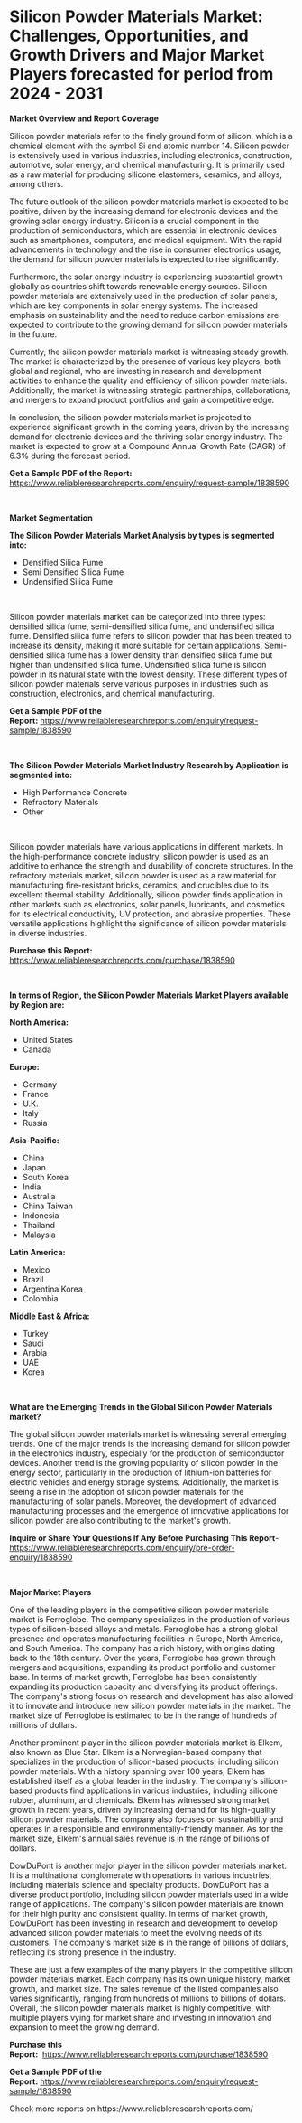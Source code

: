 <p><h1>Silicon Powder Materials Market: Challenges, Opportunities, and Growth Drivers and Major Market Players forecasted for period from 2024 - 2031</h1></p><p><strong>Market Overview and Report Coverage</strong></p>
<p><p>Silicon powder materials refer to the finely ground form of silicon, which is a chemical element with the symbol Si and atomic number 14. Silicon powder is extensively used in various industries, including electronics, construction, automotive, solar energy, and chemical manufacturing. It is primarily used as a raw material for producing silicone elastomers, ceramics, and alloys, among others.</p><p>The future outlook of the silicon powder materials market is expected to be positive, driven by the increasing demand for electronic devices and the growing solar energy industry. Silicon is a crucial component in the production of semiconductors, which are essential in electronic devices such as smartphones, computers, and medical equipment. With the rapid advancements in technology and the rise in consumer electronics usage, the demand for silicon powder materials is expected to rise significantly.</p><p>Furthermore, the solar energy industry is experiencing substantial growth globally as countries shift towards renewable energy sources. Silicon powder materials are extensively used in the production of solar panels, which are key components in solar energy systems. The increased emphasis on sustainability and the need to reduce carbon emissions are expected to contribute to the growing demand for silicon powder materials in the future.</p><p>Currently, the silicon powder materials market is witnessing steady growth. The market is characterized by the presence of various key players, both global and regional, who are investing in research and development activities to enhance the quality and efficiency of silicon powder materials. Additionally, the market is witnessing strategic partnerships, collaborations, and mergers to expand product portfolios and gain a competitive edge.</p><p>In conclusion, the silicon powder materials market is projected to experience significant growth in the coming years, driven by the increasing demand for electronic devices and the thriving solar energy industry. The market is expected to grow at a Compound Annual Growth Rate (CAGR) of 6.3% during the forecast period.</p></p>
<p><strong>Get a Sample PDF of the Report:</strong> <a href="https://www.reliableresearchreports.com/enquiry/request-sample/1838590">https://www.reliableresearchreports.com/enquiry/request-sample/1838590</a></p>
<p>&nbsp;</p>
<p><strong>Market Segmentation</strong></p>
<p><strong>The Silicon Powder Materials Market Analysis by types is segmented into:</strong></p>
<p><ul><li>Densified Silica Fume</li><li>Semi Densified Silica Fume</li><li>Undensified Silica Fume</li></ul></p>
<p>&nbsp;</p>
<p><p>Silicon powder materials market can be categorized into three types: densified silica fume, semi-densified silica fume, and undensified silica fume. Densified silica fume refers to silicon powder that has been treated to increase its density, making it more suitable for certain applications. Semi-densified silica fume has a lower density than densified silica fume but higher than undensified silica fume. Undensified silica fume is silicon powder in its natural state with the lowest density. These different types of silicon powder materials serve various purposes in industries such as construction, electronics, and chemical manufacturing.</p></p>
<p><strong>Get a Sample PDF of the Report:</strong>&nbsp;<a href="https://www.reliableresearchreports.com/enquiry/request-sample/1838590">https://www.reliableresearchreports.com/enquiry/request-sample/1838590</a></p>
<p>&nbsp;</p>
<p><strong>The Silicon Powder Materials Market Industry Research by Application is segmented into:</strong></p>
<p><ul><li>High Performance Concrete</li><li>Refractory Materials</li><li>Other</li></ul></p>
<p>&nbsp;</p>
<p><p>Silicon powder materials have various applications in different markets. In the high-performance concrete industry, silicon powder is used as an additive to enhance the strength and durability of concrete structures. In the refractory materials market, silicon powder is used as a raw material for manufacturing fire-resistant bricks, ceramics, and crucibles due to its excellent thermal stability. Additionally, silicon powder finds application in other markets such as electronics, solar panels, lubricants, and cosmetics for its electrical conductivity, UV protection, and abrasive properties. These versatile applications highlight the significance of silicon powder materials in diverse industries.</p></p>
<p><strong>Purchase this Report:</strong>&nbsp; <a href="https://www.reliableresearchreports.com/purchase/1838590">https://www.reliableresearchreports.com/purchase/1838590</a></p>
<p>&nbsp;</p>
<p><strong>In terms of Region, the Silicon Powder Materials Market Players available by Region are:</strong></p>
<p>
    <p> <strong> North America: </strong>
        <ul>
            <li>United States</li>
            <li>Canada</li>
        </ul>
        </p> 
    <p> <strong> Europe: </strong>
        <ul>
            <li>Germany</li>
            <li>France</li>
            <li>U.K.</li>
            <li>Italy</li>
            <li>Russia</li>
        </ul>
        </p> 
    <p> <strong> Asia-Pacific: </strong>
        <ul>
            <li>China</li>
            <li>Japan</li>
            <li>South Korea</li>
            <li>India</li>
            <li>Australia</li>
            <li>China Taiwan</li>
            <li>Indonesia</li>
            <li>Thailand</li>
            <li>Malaysia</li>
        </ul>
        </p> 
    <p> <strong> Latin America: </strong>
        <ul>
            <li>Mexico</li>
            <li>Brazil</li>
            <li>Argentina Korea</li>
            <li>Colombia</li>
        </ul>
        </p> 
    <p> <strong> Middle East & Africa: </strong>
        <ul>
            <li>Turkey</li>
            <li>Saudi</li>
            <li>Arabia</li>
            <li>UAE</li>
            <li>Korea</li>
        </ul>
    </p>
    </p>
<p>&nbsp;</p>
<p><strong>What are the Emerging Trends in the Global Silicon Powder Materials market?</strong></p>
<p><p>The global silicon powder materials market is witnessing several emerging trends. One of the major trends is the increasing demand for silicon powder in the electronics industry, especially for the production of semiconductor devices. Another trend is the growing popularity of silicon powder in the energy sector, particularly in the production of lithium-ion batteries for electric vehicles and energy storage systems. Additionally, the market is seeing a rise in the adoption of silicon powder materials for the manufacturing of solar panels. Moreover, the development of advanced manufacturing processes and the emergence of innovative applications for silicon powder are also contributing to the market's growth.</p></p>
<p><strong>Inquire or Share Your Questions If Any Before Purchasing This Report</strong>- <a href="https://www.reliableresearchreports.com/enquiry/pre-order-enquiry/1838590">https://www.reliableresearchreports.com/enquiry/pre-order-enquiry/1838590</a></p>
<p>&nbsp;</p>
<p><strong>Major Market Players</strong></p>
<p><p>One of the leading players in the competitive silicon powder materials market is Ferroglobe. The company specializes in the production of various types of silicon-based alloys and metals. Ferroglobe has a strong global presence and operates manufacturing facilities in Europe, North America, and South America. The company has a rich history, with origins dating back to the 18th century. Over the years, Ferroglobe has grown through mergers and acquisitions, expanding its product portfolio and customer base. In terms of market growth, Ferroglobe has been consistently expanding its production capacity and diversifying its product offerings. The company's strong focus on research and development has also allowed it to innovate and introduce new silicon powder materials in the market. The market size of Ferroglobe is estimated to be in the range of hundreds of millions of dollars.</p><p>Another prominent player in the silicon powder materials market is Elkem, also known as Blue Star. Elkem is a Norwegian-based company that specializes in the production of silicon-based products, including silicon powder materials. With a history spanning over 100 years, Elkem has established itself as a global leader in the industry. The company's silicon-based products find applications in various industries, including silicone rubber, aluminum, and chemicals. Elkem has witnessed strong market growth in recent years, driven by increasing demand for its high-quality silicon powder materials. The company also focuses on sustainability and operates in a responsible and environmentally-friendly manner. As for the market size, Elkem's annual sales revenue is in the range of billions of dollars.</p><p>DowDuPont is another major player in the silicon powder materials market. It is a multinational conglomerate with operations in various industries, including materials science and specialty products. DowDuPont has a diverse product portfolio, including silicon powder materials used in a wide range of applications. The company's silicon powder materials are known for their high purity and consistent quality. In terms of market growth, DowDuPont has been investing in research and development to develop advanced silicon powder materials to meet the evolving needs of its customers. The company's market size is in the range of billions of dollars, reflecting its strong presence in the industry.</p><p>These are just a few examples of the many players in the competitive silicon powder materials market. Each company has its own unique history, market growth, and market size. The sales revenue of the listed companies also varies significantly, ranging from hundreds of millions to billions of dollars. Overall, the silicon powder materials market is highly competitive, with multiple players vying for market share and investing in innovation and expansion to meet the growing demand.</p></p>
<p><strong>Purchase this Report:</strong>&nbsp;&nbsp;<a href="https://www.reliableresearchreports.com/purchase/1838590">https://www.reliableresearchreports.com/purchase/1838590</a></p>
<p></p>
<p><strong>Get a Sample PDF of the Report:</strong>&nbsp;<a href="https://www.reliableresearchreports.com/enquiry/request-sample/1838590">https://www.reliableresearchreports.com/enquiry/request-sample/1838590</a></p>
<p>Check more reports on https://www.reliableresearchreports.com/</p>